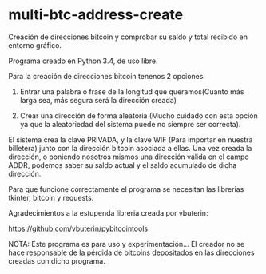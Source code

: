 # multi-btc-address-create
Creación de direcciones bitcoin y comprobar su saldo y total recibido en entorno gráfico.

Programa creado en Python 3.4, de uso libre.

Para la creación de direcciones bitcoin tenenos 2 opciones:

1) Entrar una palabra o frase de la longitud que queramos(Cuanto más larga sea, más segura será la dirección creada)

2) Crear una dirección de forma aleatoria (Mucho cuidado con esta opción ya que la aleatoriedad del sistema puede no siempre ser correcta).

El sistema crea la clave PRIVADA, y la clave WIF (Para importar en nuestra billetera) junto con la dirección bitcoin asociada a ellas.
Una vez creada la dirección, o poniendo nosotros mismos una dirección válida en el campo ADDR, podemos saber su saldo actual y el saldo acumulado de dicha dirección.

Para que funcione correctamente el programa se necesitan las librerias tkinter, bitcoin y requests.

Agradecimientos a la estupenda libreria creada por vbuterin:

https://github.com/vbuterin/pybitcointools

NOTA:
Este programa es para uso y experimentación... El creador no se hace responsable de la pérdida de bitcoins depositados en las direcciones creadas con dicho programa.
